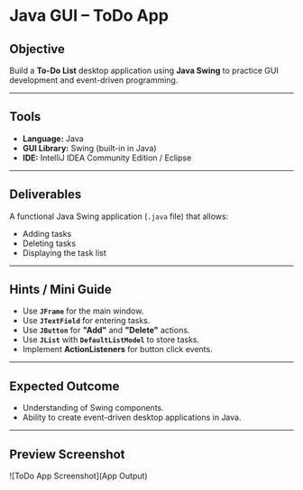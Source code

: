 # Java GUI – ToDo App

## **Objective**

Build a **To-Do List** desktop application using **Java Swing** to practice GUI development and event-driven programming.

---

## **Tools**

* **Language:** Java
* **GUI Library:** Swing (built-in in Java)
* **IDE:** IntelliJ IDEA Community Edition / Eclipse

---

## **Deliverables**

A functional Java Swing application (`.java` file) that allows:

* Adding tasks
* Deleting tasks
* Displaying the task list

---

## **Hints / Mini Guide**

* Use **`JFrame`** for the main window.
* Use **`JTextField`** for entering tasks.
* Use **`JButton`** for **"Add"** and **"Delete"** actions.
* Use **`JList`** with **`DefaultListModel`** to store tasks.
* Implement **ActionListeners** for button click events.

---

## **Expected Outcome**

* Understanding of Swing components.
* Ability to create event-driven desktop applications in Java.

---

## **Preview Screenshot**
![ToDo App Screenshot](App Output)



